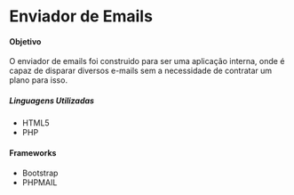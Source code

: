 # Enviador de Emails

#### Objetivo
O enviador de emails foi construido para ser uma aplicação interna, onde é capaz de disparar diversos e-mails sem a necessidade de contratar um plano para isso.

##### Linguagens Utilizadas
* HTML5
 * PHP
 
 #### Frameworks
 * Bootstrap
 * PHPMAIL

